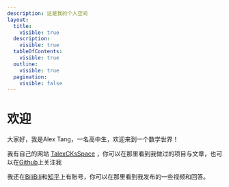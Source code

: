 ```yaml
---
description: 这是我的个人空间
layout:
  title:
    visible: true
  description:
    visible: true
  tableOfContents:
    visible: true
  outline:
    visible: true
  pagination:
    visible: false
---
```


# 欢迎

大家好，我是Alex Tang，一名高中生，欢迎来到一个数学世界！

我有自己的网站 [TalexCKsSpace](https://talexck.space) ，你可以在那里看到我做过的项目与文章，也可以在[Github](https://github.com/TalexCK)上关注我

我还在[BiliBili](https://space.bilibili.com/1368936367)和[知乎](https://www.zhihu.com/people/talexcalexk)上有账号，你可以在那里看到我发布的一些视频和回答。
